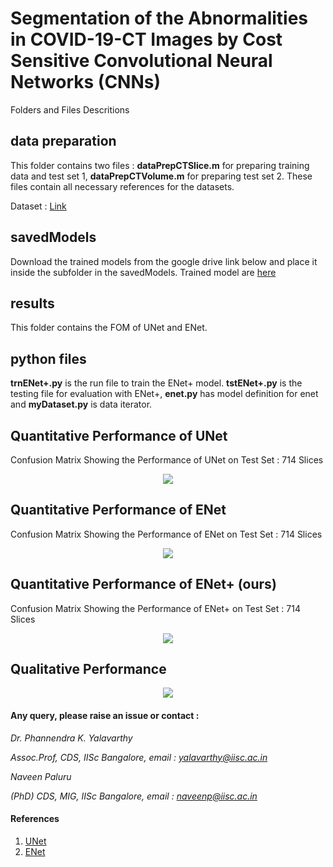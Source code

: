 
# Segmentation of the Abnormalities in  COVID-19-CT Images  by  Cost Sensitive Convolutional Neural Networks (CNNs)

Folders and Files Descritions

## data preparation

This folder contains two files : **dataPrepCTSlice.m**  for preparing training data and test set 1, **dataPrepCTVolume.m**
for preparing test set 2. These files contain all necessary references for the datasets.

Dataset : [Link](http://medicalsegmentation.com/covid19/)

## savedModels

Download the trained models from the google drive link below and place it inside the subfolder in the savedModels. Trained model are [here](https://drive.google.com/open?id=1wm3m-0Upjk6g8jxnNEIBWK686kf2SJZm) 


## results

This folder contains the FOM of UNet and ENet.

## python files

**trnENet+.py** is the run file to train the ENet+ model. **tstENet+.py** is the testing file for evaluation with ENet+, **enet.py** has model definition for enet and **myDataset.py** is data iterator.

## Quantitative Performance of UNet

Confusion Matrix Showing the Performance of UNet on Test Set : 714 Slices
<p align="center">
  <img src="https://github.com/NaveenPaluru/Segmentation-COVID-19/blob/master/results/UNet Test.png">
</p>

## Quantitative Performance of ENet

Confusion Matrix Showing the Performance of ENet on Test Set : 714 Slices
<p align="center">
  <img src="https://github.com/NaveenPaluru/Segmentation-COVID-19/blob/master/results/ENet Test.png">
</p>

## Quantitative Performance of ENet+ (ours)

Confusion Matrix Showing the Performance of ENet+ on Test Set : 714 Slices
<p align="center">
  <img src="https://github.com/NaveenPaluru/Segmentation-COVID-19/blob/master/results/ENet+ Test.png">
</p>

## Qualitative Performance

<p align="center">
  <img src="https://github.com/NaveenPaluru/Segmentation-COVID-19/blob/master/results/Visual.png">
</p>


#### Any query, please raise an issue or contact :

*Dr. Phannendra  K. Yalavarthy* 

*Assoc.Prof, CDS, IISc Bangalore, email : yalavarthy@iisc.ac.in*

*Naveen Paluru*

*(PhD) CDS, MIG, IISc Bangalore,  email : naveenp@iisc.ac.in*

#### References
 1. [UNet](https://link.springer.com/chapter/10.1007/978-3-319-24574-4_28)
 2. [ENet](https://arxiv.org/abs/1606.02147)
